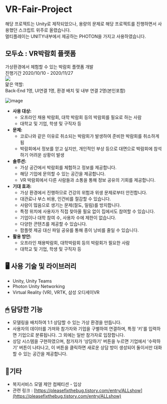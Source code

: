 # VR-Fair-Project

해당 프로젝트는 Unity로 제작되었으나, 용량의 문제로 해당 프로젝트를 진행하면서 사용했던 스크립트 위주로 올렸습니다.
<br>멀티플레이는 UNITY내부에서 제공하는 PHOTON을 가지고 사용하였습니다.

## 모두쇼 : VR박람회 플랫폼
가상환경에서 체험할 수 있는 박람회 플랫폼 개발
<br>진행기간 2020/10/10 - 2020/11/27
<br><img src="https://img.shields.io/badge/Unity-FFFFFF?style=for-the-badge&logo=Unity&logoColor=black">
<br> 맕은 역할:
<br>Back-End 1명, UI연결 1명,
환경 배치 및 내부 연결 2명(본인포함)

![image](https://user-images.githubusercontent.com/76572665/223203971-b507585e-e864-4714-9782-1c87f8dc7e6d.png)

- **사용 대상:**
    - 오프라인 채용 박람회, 대학 박람회 등의 박람회를 필요로 하는 사람
    - 대학교 및 기업, 학생 및 구직자 등
- **문제:**
    - 코로나와 같은 이유로 취소되는 박람회가 발생하여 준비한 박람회를 취소하게 됨
    - 박람회에서 정보를 얻고 싶지만, 개인적인 부상 등으로 대면으로 박람회에 참석하기 어려운 상황이 발생
- **솔루션:**
    - 가상 공간에서 박람회를 체험하고 정보를 제공합니다.
    - 해당 기업에 문의할 수 있는 공간을 제공합니다.
    - VR 박람회에서 다른 사람들과 소통을 통해 정보 공유의 기회를 제공합니다.
- **기대 효과:**
    - 가상 환경에서 진행하므로 건강의 위험과 위생 문제로부터 안전합니다.
    - 대관료나 부스 비용, 인건비를 절감할 수 있습니다.
    - 사람이 많음으로 생기는 문제(절도, 밀림)를 방지합니다.
    - 특정 위치에 사용자가 직접 찾아올 필요 없이 집에서도 참여할 수 있습니다.
    - 기업이나 대학 참여 수, 사용자 수에 제한이 없습니다.
    - 다양한 콘텐츠를 제공할 수 있습니다.
    - 팜플렛 제공 대신 파일 공유를 통해 종이 낭비를 줄일 수 있습니다.
- **활용 방안:**
    - 오프라인 채용박람회, 대학박람회 등의 박람회가 필요한 사람
    - 대학교 및 기업, 학생 및 구직자 등

## 🖥 사용 기술 및 라이브러리

- Unity, Unity Teams
- Photon Unity Networking
- Virtual Reality (VR), VRTK, 삼성 오디세이VR

## 🖱 담당한 기능

- 모델링을 배치하여 1:1 상담할 수 있는 가상 환경을 만듭니다.
- 사용자의 데이터를 가져와 참가자와 기업을 구별하여 연결하며, 특정 ‘키’를 입력하면 기업으로 분류됩니다. 그 외에는 일반 참가자로 입장합니다.
- 상담 시스템을 구현하였으며, 참가자가 ‘상담하기’ 버튼을 누르면 기업에서 ‘수락하기’ 버튼이 나타나고, 이 버튼을 클릭하면 새로운 상담 방이 생성되어 둘이서만 대화할 수 있는 공간을 제공합니다.

## 🎈기타

- 복지서비스 모델 제안 컴페티션 - 입상
- 관련 링크 : [https://pleasefixthebug.tistory.com/entry/ALLshow](https://pleasefixthebug.tistory.com/entry/ALLshow)

